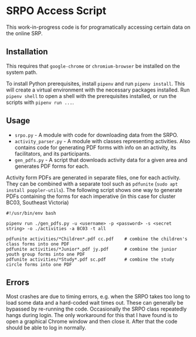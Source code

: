 # SRPO Access Script

This work-in-progress code is for programatically accessing certain data on the online SRP.  

## Installation

This requires that `google-chrome` or `chromium-browser` be installed on the system path.

To install Python prerequisites, install `pipenv` and run `pipenv install`.  This will create a virtual environment
with the necessary packages installed.  Run `pipenv shell` to open a shell with the prerequisites installed, or
run the scripts with `pipenv run ...`.

## Usage

* `srpo.py` - A module with code for downloading data from the SRPO.
* `activity_parser.py` - A module with classes representing activities.  Also contains code for generating PDF
    forms with info on an activity, its facilitators, and its participants.
* `gen_pdfs.py` - A script that downloads activity data for a given area and generates PDF forms for each.

Activity form PDFs are generated in separate files, one for each activity.  They can be combined with a separate
tool such as `pdfunite` (`sudo apt install poppler-utils`).  The following script shows one way to generate PDFs
containing the forms for each imperative (in this case for cluster BC03, Southeast Victoria)

```
#!/usr/bin/env bash

pipenv run ./gen_pdfs.py -u <username> -p <password> -s <secret string> -o ./activities -a BC03 -t all

pdfunite activities/*Children*.pdf cc.pdf    # combine the children's class forms into one PDF
pdfunite activities/*Junior*.pdf jy.pdf      # combine the junior youth group forms into one PDF
pdfunite activities/*Study*.pdf sc.pdf       # combine the study circle forms into one PDF
```

## Errors

Most crashes are due to timing errors, e.g. when the SRPO takes too long to load some data and a hard-coded
wait times out.  These can generally be bypassed by re-running the code.  Occasionally the SRPO class repeatedly
hangs during login.  The only workaround for this that I have found is to open a graphical Chrome window and then
close it.  After that the code should be able to log in normally.

